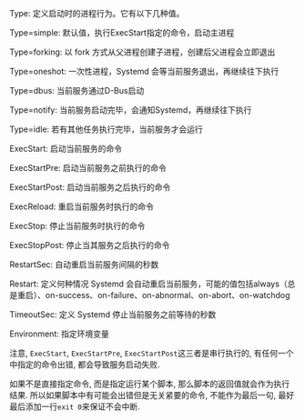 Type: 定义启动时的进程行为。它有以下几种值。

Type=simple: 默认值，执行ExecStart指定的命令，启动主进程

Type=forking: 以 fork 方式从父进程创建子进程，创建后父进程会立即退出

Type=oneshot: 一次性进程，Systemd 会等当前服务退出，再继续往下执行

Type=dbus: 当前服务通过D-Bus启动

Type=notify: 当前服务启动完毕，会通知Systemd，再继续往下执行

Type=idle: 若有其他任务执行完毕，当前服务才会运行

ExecStart: 启动当前服务的命令

ExecStartPre: 启动当前服务之前执行的命令

ExecStartPost: 启动当前服务之后执行的命令

ExecReload: 重启当前服务时执行的命令

ExecStop: 停止当前服务时执行的命令

ExecStopPost: 停止当其服务之后执行的命令

RestartSec: 自动重启当前服务间隔的秒数

Restart: 定义何种情况 Systemd 会自动重启当前服务，可能的值包括always（总是重启）、on-success、on-failure、on-abnormal、on-abort、on-watchdog

TimeoutSec: 定义 Systemd 停止当前服务之前等待的秒数

Environment: 指定环境变量


注意, `ExecStart`, `ExecStartPre`, `ExecStartPost`这三者是串行执行的, 有任何一个中指定的命令出错, 都会导致服务启动失败.

如果不是直接指定命令, 而是指定运行某个脚本, 那么脚本的返回值就会作为执行结果. 所以如果脚本中有可能会出错但是无关紧要的命令, 不能作为最后一句, 最好最后添加一行`exit 0`来保证不会中断.